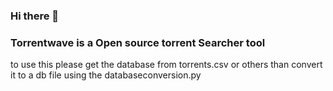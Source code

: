 ### Hi there 👋
### Torrentwave is a Open source torrent Searcher tool
to use this please get the database from torrents.csv or others
than convert it to a db file using the databaseconversion.py
